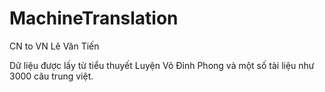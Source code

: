 # MachineTranslation
CN to VN
Lê Văn Tiến

Dữ liệu được lấy từ tiểu thuyết Luyện Võ Đỉnh Phong và một số tài liệu như 3000 câu trung việt.
